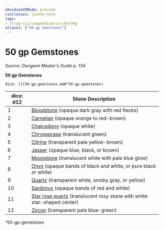 ```yaml
---
obsidianUIMode: preview
cssclasses: json5e-note
tags:
- ttrpg-cli/compendium/src/5e/dmg
aliases: ["50 gp Gemstones"]
---
```

# 50 gp Gemstones
*Source: Dungeon Master's Guide p. 134* 

**50 gp Gemstones**

`dice: [](50-gp-gemstones.md#^50-gp-gemstones)`

| dice: d12 | Stone Description |
|-----------|-------------------|
| 1 | [Bloodstone](Misc%20Files/CLI/compendium/items/bloodstone-xdmg.md) (opaque dark gray with red flecks) |
| 2 | [Carnelian](Misc%20Files/CLI/compendium/items/carnelian-xdmg.md) (opaque orange to red-brown) |
| 3 | [Chalcedony](Misc%20Files/CLI/compendium/items/chalcedony-xdmg.md) (opaque white) |
| 4 | [Chrysoprase](Misc%20Files/CLI/compendium/items/chrysoprase-xdmg.md) (translucent green) |
| 5 | [Citrine](Misc%20Files/CLI/compendium/items/citrine-xdmg.md) (transparent pale yellow-brown) |
| 6 | [Jasper](Misc%20Files/CLI/compendium/items/jasper-xdmg.md) (opaque blue, black, or brown) |
| 7 | [Moonstone](Misc%20Files/CLI/compendium/items/moonstone-xdmg.md) (translucent white with pale blue glow) |
| 8 | [Onyx](Misc%20Files/CLI/compendium/items/onyx-xdmg.md) (opaque bands of black and white, or pure black or white) |
| 9 | [Quartz](Misc%20Files/CLI/compendium/items/quartz-xdmg.md) (transparent white, smoky gray, or yellow) |
| 10 | [Sardonyx](Misc%20Files/CLI/compendium/items/sardonyx-xdmg.md) (opaque bands of red and white) |
| 11 | [Star rose quartz](Misc%20Files/CLI/compendium/items/star-rose-quartz-xdmg.md) (translucent rosy stone with white star-shaped center) |
| 12 | [Zircon](Misc%20Files/CLI/compendium/items/zircon-xdmg.md) (transparent pale blue-green) |
^50-gp-gemstones